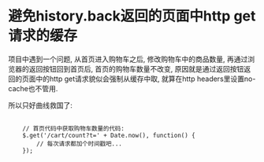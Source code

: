 # 避免history.back返回的页面中http get请求的缓存

项目中遇到一个问题, 从首页进入购物车之后, 修改购物车中的商品数量, 再通过浏览器的返回按钮回到首页后, 首页的购物车数量不改变, 原因就是通过返回按钮返回的页面中的http get请求貌似会强制从缓存中取, 就算在http headers里设置no-cache也不管用.

所以只好曲线救国了: 

<pre>
<code class="javascript">
    // 首页代码中获取购物车数量的代码:
    $.get('/cart/count?t=' + Date.now(), function() {
        // 每次请求都加个时间戳吧...
    });
</code>
</pre>